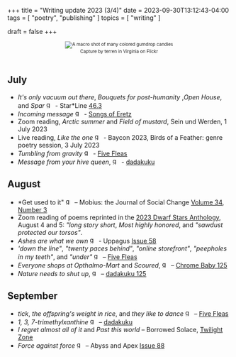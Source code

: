 +++
title = "Writing update 2023 (3/4)"
date = 2023-09-30T13:12:43-04:00
tags = [
    "poetry",
    "publishing"
]
topics = [
    "writing"
]

draft = false
+++
<div align="center" style="font-size:x-small"><img src="https://milkfish08.s3.amazonaws.com/photo/blog/2098283991_e34bb34852_c.jpg" alt="A macro shot of many colored gumdrop candies" title="Gumdrops" /><br />Capture by terren in Virginia on Flickr</div><br clear="all" />

## July

* *It's only vacuum out there*, *Bouquets for post-humanity* ,*Open House*, and *Spar*  <img src="https://milkfish08.s3.amazonaws.com/photo/blog/award_star_gold_1.png" width=16 height=16 title="gold star" /> -  Star*Line [46.3](https://sfpoetry.com/sl/issues/starline46.3.html)
* *Incoming message* <img src="https://milkfish08.s3.amazonaws.com/photo/blog/award_star_gold_1.png" width=16 height=16 title="gold star" /> - [Songs of Eretz](http://www.songsoferetz.com/2023/07/summer-2023-second-point-of-view-issue.html)
* Zoom reading, *Arctic summer* and *Field of mustard*, Sein und Werden, 1 July 2023
* Live reading, *Like the one* <img src="https://milkfish08.s3.amazonaws.com/photo/blog/award_star_gold_1.png" width=16 height=16 title="gold star" /> - Baycon 2023, Birds of a Feather: genre poetry session, 3 July 2023
* *Tumbling from gravity*  <img src="https://milkfish08.s3.amazonaws.com/photo/blog/award_star_gold_1.png" width=16 height=16 title="gold star" /> -  [Five Fleas](https://fivefleas.blogspot.com/2023/07/morning-of-july-16-2023.html)
* *Message from your hive queen*,  <img src="https://milkfish08.s3.amazonaws.com/photo/blog/award_star_gold_1.png" width=16 height=16 title="gold star" /> -  [dadakuku](https://dadakuku.com/2023/07/21/message-from-your-hive-queen/)

## August

* *Get used to it"  <img src="https://milkfish08.s3.amazonaws.com/photo/blog/award_star_gold_1.png" width=16 height=16 title="gold star" /> – Mobius: the Journal of Social Change [Volume 34, Number 3](https://mobiusmagazine.com/poetry/getusedt.html)
* Zoom reading of poems reprinted in the [2023 Dwarf Stars Anthology](https://sfpoetry.com/ds/23dwarfstars.html), August 4 and 5: *"long story short*, *Most highly honored*, and *"sawdust protected our torsos"*.
* *Ashes are what we own* <img src="https://milkfish08.s3.amazonaws.com/photo/blog/award_star_gold_1.png" width=16 height=16 title="gold star" /> -  Uppagus [Issue 58](https://uppagus.com/poems/magahiz-ashes/)
* *'down the line"*, *"twenty paces behind"*, *"online storefront"*, *"peepholes in my teeth"*, and *"under"*  <img src="https://milkfish08.s3.amazonaws.com/photo/blog/award_star_gold_1.png" width=16 height=16 title="gold star" /> – [Five Fleas](https://fivefleas.blogspot.com/2023/08/morning-of-august-9-2023.html)
* *Everyone shops at Opthalmo-Mart* and *Scoured*, <img src="https://milkfish08.s3.amazonaws.com/photo/blog/award_star_gold_1.png" width=16 height=16 title="gold star" /> –  [Chrome Baby 125](https://robindunn.com/bairn125.html)
* *Nature needs to shut up*, <img src="https://milkfish08.s3.amazonaws.com/photo/blog/award_star_gold_1.png" width=16 height=16 title="gold star" /> –  [dadakuku 125](https://dadakuku.com/2023/08/21/nature-needs-to-shut-up/)

## September

* *tick*, *the offspring's weight in rice*, and *they like to dance* <img src="https://milkfish08.s3.amazonaws.com/photo/blog/award_star_gold_1.png" width=16 height=16 title="gold star" />  – [Five Fleas](https://fivefleas.blogspot.com/2023/09/morning-of-september-12-2023.html)
* *1, 3, 7-trimethylxanthine* <img src="https://milkfish08.s3.amazonaws.com/photo/blog/award_star_gold_1.png" width=16 height=16 title="gold star" /> – [dadakuku](https://dadakuku.com/2023/09/17/1-3-7-trimethylxanthine/)
* *I regret almost all of it* and *Past this world* – Borrowed Solace, [Twilight Zone](https://borrowedsolace.com/product/borrowed-solace-twilight-zone/)
* *Force against force* <img src="https://milkfish08.s3.amazonaws.com/photo/blog/award_star_gold_1.png" width=16 height=16 title="gold star" /> – Abyss and Apex [Issue 88](https://www.abyssapexzine.com/2023/09/force-against-force/)